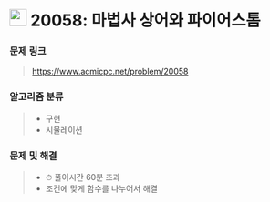 # <img src="https://d2gd6pc034wcta.cloudfront.net/tier/12.svg" width="30">  20058: 마법사 상어와 파이어스톰

### 문제 링크

> https://www.acmicpc.net/problem/20058



### 알고리즘 분류

>- 구현
>- 시뮬레이션



### 문제 및 해결

>- ⏱ 풀이시간 60분 초과
>- 조건에 맞게 함수를 나누어서 해결

